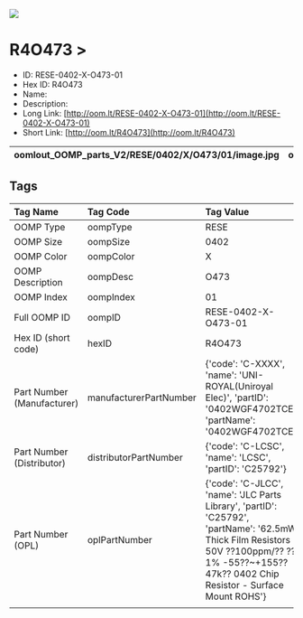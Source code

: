 


  
![][im]
# R4O473 > 

- ID: RESE-0402-X-O473-01
- Hex ID: R4O473
- Name: 
- Description: 
- Long Link: [http://oom.lt/RESE-0402-X-O473-01](http://oom.lt/RESE-0402-X-O473-01)
- Short Link: [http://oom.lt/R4O473](http://oom.lt/R4O473)
  

|oomlout_OOMP_parts_V2/RESE/0402/X/O473/01/image.jpg|oomlout_OOMP_parts_V2/RESE/0402/X/O473/01/image_BOTTOM.jpg|||
| :---: | :---: | :---: | :---: |

## Tags
  

|Tag Name|Tag Code|Tag Value|
| :--- | :--- | :--- |
|OOMP Type|oompType|RESE|
|OOMP Size|oompSize|0402|
|OOMP Color|oompColor|X|
|OOMP Description|oompDesc|O473|
|OOMP Index|oompIndex|01|
|Full OOMP ID|oompID|RESE-0402-X-O473-01|
|Hex ID (short code)|hexID|R4O473|
|Part Number (Manufacturer)|manufacturerPartNumber|{'code': 'C-XXXX', 'name': 'UNI-ROYAL(Uniroyal Elec)', 'partID': '0402WGF4702TCE', 'partName': '0402WGF4702TCE'}|
|Part Number (Distributor)|distributorPartNumber|{'code': 'C-LCSC', 'name': 'LCSC', 'partID': 'C25792'}|
|Part Number (OPL)|oplPartNumber|{'code': 'C-JLCC', 'name': 'JLC Parts Library', 'partID': 'C25792', 'partName': '62.5mW Thick Film Resistors 50V ??100ppm/?? ??1% -55??~+155?? 47k?? 0402  Chip Resistor - Surface Mount ROHS'}|
||||



[im]: oomlout_OOMP_parts_V2/RESE/0402/X/O473/01/image_450.jpg
